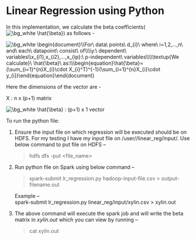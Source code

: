 # Linear Regression using Python
In this implementation, we calculate the beta coefficients(<img src="https://latex.codecogs.com/png.image?\dpi{110}&space;\bg_white&space;\hat{\beta}" title="\bg_white \hat{\beta}" />) as follows - 

<img src="https://latex.codecogs.com/png.image?\dpi{110}&space;\bg_white&space;\begin{document}\\For\&space;data\&space;points\&space;d_{i}\&space;where\&space;i=1,2,...,n\&space;and\&space;each\&space;datapoint\&space;consist\&space;of\\\\y:\&space;dependent\&space;variables\\x_{i1},x_{i2},...,x_{ip}:\&space;p-independent\&space;variables\\\\\textup{We&space;calculate}\&space;\hat{\beta}\&space;as:\\\begin{equation}\hat{\beta}=&space;(\sum_{i=1}^{n}X_{i}\cdot&space;X_{i}^T)^{-1}(\sum_{i=1}^{n}X_{i}\cdot&space;y_{i})\end{equation}\end{document}&space;" title="\bg_white \begin{document}\\For\ data\ points\ d_{i}\ where\ i=1,2,...,n\ and\ each\ datapoint\ consist\ of\\\\y:\ dependent\ variables\\x_{i1},x_{i2},...,x_{ip}:\ p-independent\ variables\\\\\textup{We calculate}\ \hat{\beta}\ as:\\\begin{equation}\hat{\beta}= (\sum_{i=1}^{n}X_{i}\cdot X_{i}^T)^{-1}(\sum_{i=1}^{n}X_{i}\cdot y_{i})\end{equation}\end{document} " />

Here the dimensions of the vector are -

X : n x (p+1) matrix

<img src="https://latex.codecogs.com/png.image?\dpi{110}&space;\bg_white&space;\hat{\beta}" title="\bg_white \hat{\beta}" /> : (p+1) x 1 vector




To run the python file:
1. Ensure the input file on which regression will be executed should be on HDFS. For my testing I have my input file on /user/<username>/linear_reg/input/. Use below command to put file on HDFS –
   > hdfs dfs -put <file_name> <hadoop-file-path>
2. Run python file on Spark using below command –
   > spark-submit lr_regression.py hadoop-input-file.csv > output-filename.out

   Example –  
   spark-submit lr_regression.py linear_reg/input/xylin.csv > xylin.out

3. The above command will execute the spark job and will write the beta matrix in *xylin.out* which you can view by running –
    > cat xylin.out
